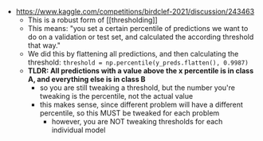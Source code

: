 - https://www.kaggle.com/competitions/birdclef-2021/discussion/243463
	- This is a robust form of [[thresholding]]
	- This means: "you set a certain percentile of predictions we want to do on a validation or test set, and calculated the according threshold that way."
	- We did this by flattening all predictions, and then calculating the threshold: `threshold = np.percentile(y_preds.flatten(), 0.9987)`
	- **TLDR: All predictions with a value above the x percentile is in class A, and everything else is in class B**
		- so you are still tweaking a threshold, but the number you're tweaking is the percentile, not the actual value
		- this makes sense, since different problem will have a different percentile, so this MUST be tweaked for each problem
			- however, you are NOT tweaking thresholds for each individual model